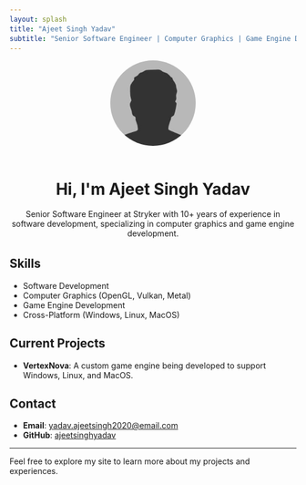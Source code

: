 ```yaml
---
layout: splash
title: "Ajeet Singh Yadav"
subtitle: "Senior Software Engineer | Computer Graphics | Game Engine Development"
---
```


<!-- Hero Section -->
<div style="text-align:center; margin-bottom:2rem;">
  <img src="/assets/images/avatar.png" alt="Ajeet Singh Yadav" style="width:150px; border-radius:50%; margin-bottom:1rem;">
  <h1>Hi, I'm Ajeet Singh Yadav</h1>
  <p>Senior Software Engineer at Stryker with 10+ years of experience in software development, specializing in computer graphics and game engine development.</p>
</div>

## Skills
- Software Development
- Computer Graphics (OpenGL, Vulkan, Metal)
- Game Engine Development
- Cross-Platform (Windows, Linux, MacOS)

## Current Projects
- **VertexNova**: A custom game engine being developed to support Windows, Linux, and MacOS.

## Contact
- **Email**: [yadav.ajeetsingh2020@email.com](mailto:yadav.ajeetsingh2020@email.com)
- **GitHub**: [ajeetsinghyadav](https://github.com/ajeetsinghyadav)

---

Feel free to explore my site to learn more about my projects and experiences.
